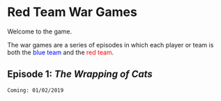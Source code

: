 # Red Team War Games

Welcome to the game.

The war games are a series of episodes in which each player or team is both the <span style="color:blue"> blue team</span> and the <span style="color:red"> red team</span>. 

## Episode 1: *The Wrapping of Cats*
`Coming: 01/02/2019`

